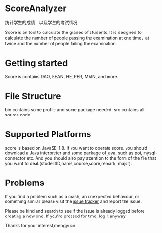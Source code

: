 # ScoreAnalyzer
统计学生的成绩，以及学生的考试情况

Score is an tool to calculate the grades of students. It is designed to calculate the number of people passing the examination at one time，at twice and the number of people failing the examination.

# Getting started

Score is contains DAO, BEAN, HELPER, MAIN, and more.

# File Structure

bin contains some profile and some package needed.
src contains all source code.

# Supported Platforms
score is based on JavaSE-1.8. If you want to operate score, you should download a Java interpreter and some package of java, such as poi,
mysql-connector etc..And you should also pay attention to the form of the file that you want to deal.(studentID,name,course,score,remark,
major).

# Problems
If you find a problem such as a crash, an unexpected behaviour, or something similar please visit the [issue tracker](https://github.com/ranmengyuan/ScoreAnalyzer/issues) and report the issue.

Please be kind and search to see if the issue is already logged before creating a new one. If you're pressed for time, log it anyway.

Thanks for your interest,mengyuan.
